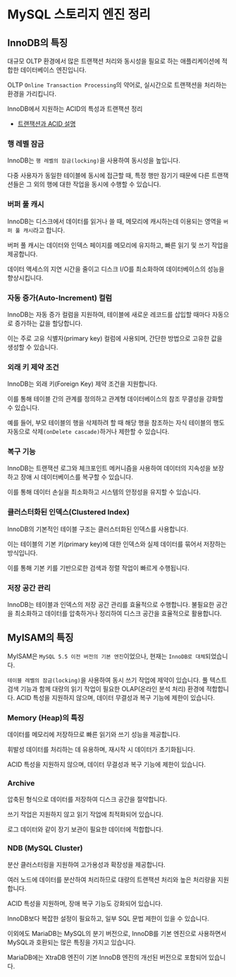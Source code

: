 # MySQL 스토리지 엔진 정리

## InnoDB의 특징

대규모 OLTP 환경에서 많은 트랜잭션 처리와 동시성을 필요로 하는 애플리케이션에 적합한 데이터베이스 엔진입니다.

OLTP `Online Transaction Processing`의 약어로, 실시간으로 트랜잭션을 처리하는 환경을 가리킵니다.

InnoDB에서 지원하는 ACID의 특성과 트랜잭션 정리
- [트랜잭션과 ACID 설명](./트랜잭션이란.md)

### 행 레벨 잠금
InnoDB는 `행 레벨의 잠금(locking)`을 사용하여 동시성을 높입니다.

다중 사용자가 동일한 테이블에 동시에 접근할 때, 특정 행만 잠기기 때문에 다른 트랜잭션들은 그 외의 행에 대한 작업을 동시에 수행할 수 있습니다.

### 버퍼 풀 캐시

InnoDB는 디스크에서 데이터를 읽거나 쓸 때, 메모리에 캐시하는데 이용되는 영역을 `버퍼 풀 캐시`라고 합니다.

버퍼 풀 캐시는 데이터와 인덱스 페이지를 메모리에 유지하고, 빠른 읽기 및 쓰기 작업을 제공합니다.

데이터 액세스의 지연 시간을 줄이고 디스크 I/O를 최소화하여 데이터베이스의 성능을 향상시킵니다.

### 자동 증가(Auto-Increment) 컬럼

InnoDB는 자동 증가 컬럼을 지원하여, 테이블에 새로운 레코드를 삽입할 때마다 자동으로 증가하는 값을 할당합니다.

이는 주로 고유 식별자(primary key) 컬럼에 사용되며, 간단한 방법으로 고유한 값을 생성할 수 있습니다.

### 외래 키 제약 조건

InnoDB는 외래 키(Foreign Key) 제약 조건을 지원합니다.

이를 통해 테이블 간의 관계를 정의하고 관계형 데이터베이스의 참조 무결성을 강화할 수 있습니다.

예를 들어, 부모 테이블의 행을 삭제하려 할 때 해당 행을 참조하는 자식 테이블의 행도 자동으로 삭제`(onDelete cascade)`하거나 제한할 수 있습니다.

### 복구 기능

InnoDB는 트랜잭션 로그와 체크포인트 메커니즘을 사용하여 데이터의 지속성을 보장하고 장애 시 데이터베이스를 복구할 수 있습니다.

이를 통해 데이터 손실을 최소화하고 시스템의 안정성을 유지할 수 있습니다.

### 클러스터화된 인덱스(Clustered Index)

InnoDB의 기본적인 테이블 구조는 클러스터화된 인덱스를 사용합니다.

이는 테이블의 기본 키(primary key)에 대한 인덱스와 실제 데이터를 묶어서 저장하는 방식입니다.

이를 통해 기본 키를 기반으로한 검색과 정렬 작업이 빠르게 수행됩니다.

### 저장 공간 관리

InnoDB는 테이블과 인덱스의 저장 공간 관리를 효율적으로 수행합니다. 불필요한 공간을 최소화하고 데이터를 압축하거나 정리하여 디스크 공간을 효율적으로 활용합니다.

## MyISAM의 특징

MyISAM은 `MySQL 5.5 이전 버전의 기본 엔진`이었으나, 현재는 `InnoDB로 대체`되었습니다.

`테이블 레벨의 잠금(locking)`을 사용하여 동시 쓰기 작업에 제약이 있습니다.
풀 텍스트 검색 기능과 함께 대량의 읽기 작업이 필요한 OLAP(온라인 분석 처리) 환경에 적합합니다.
ACID 특성을 지원하지 않으며, 데이터 무결성과 복구 기능에 제한이 있습니다.

### Memory (Heap)의 특징

데이터를 메모리에 저장하므로 빠른 읽기와 쓰기 성능을 제공합니다.

휘발성 데이터를 처리하는 데 유용하며, 재시작 시 데이터가 초기화됩니다.

ACID 특성을 지원하지 않으며, 데이터 무결성과 복구 기능에 제한이 있습니다.

### Archive

압축된 형식으로 데이터를 저장하여 디스크 공간을 절약합니다.

쓰기 작업은 지원하지 않고 읽기 작업에 최적화되어 있습니다.

로그 데이터와 같이 장기 보관이 필요한 데이터에 적합합니다.

### NDB (MySQL Cluster)

분산 클러스터링을 지원하여 고가용성과 확장성을 제공합니다.

여러 노드에 데이터를 분산하여 처리하므로 대량의 트랜잭션 처리와 높은 처리량을 지원합니다.

ACID 특성을 지원하며, 장애 복구 기능도 강화되어 있습니다.

InnoDB보다 복잡한 설정이 필요하고, 일부 SQL 문법 제한이 있을 수 있습니다.

이외에도 MariaDB는 MySQL의 분기 버전으로, InnoDB를 기본 엔진으로 사용하면서 MySQL과 호환되는 많은 특징을 가지고 있습니다.

MariaDB에는 XtraDB 엔진이 기본 InnoDB 엔진의 개선된 버전으로 포함되어 있습니다.